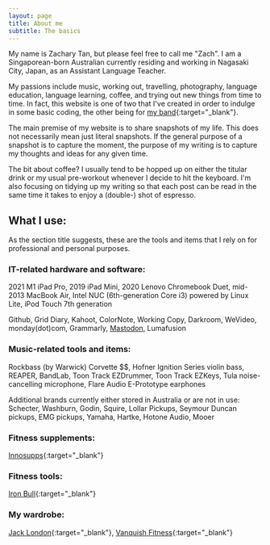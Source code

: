 ```yaml
---
layout: page
title: About me
subtitle: The basics
---
```


My name is Zachary Tan, but please feel free to call me "Zach". I am a Singaporean-born Australian currently residing and working in Nagasaki City, Japan, as an Assistant Language Teacher.

My passions include music, working out, travelling, photography, language education, language learning, coffee, and trying out new things from time to time. In fact, this website is one of two that I've created in order to indulge in some basic coding, the other being for [my band](https://roseburnavenuemusic.com){:target="_blank"}.

The main premise of my website is to share snapshots of my life. This does not necessarily mean just literal snapshots. If the general purpose of a snapshot is to capture the moment, the purpose of my writing is to capture my thoughts and ideas for any given time.

The bit about coffee? I usually tend to be hopped up on either the titular drink or my usual pre-workout whenever I decide to hit the keyboard. I'm also focusing on tidying up my writing so that each post can be read in the same time it takes to enjoy a (double-) shot of espresso.


## What I use:

As the section title suggests, these are the tools and items that I rely on for professional and personal purposes.

### IT-related hardware and software:

2021 M1 iPad Pro, 2019 iPad Mini, 2020 Lenovo Chromebook Duet, mid-2013 MacBook Air, Intel NUC (6th-generation Core i3) powered by Linux Lite, iPod Touch 7th generation

Github, Grid Diary, Kahoot, ColorNote, Working Copy, Darkroom, WeVideo, monday(dot)com, Grammarly, <a rel="me" href="https://aus.social/@RBurn_Ave_Zach">Mastodon</a>, Lumafusion

### Music-related tools and items:

Rockbass (by Warwick) Corvette $$, Hofner Ignition Series violin bass, REAPER, BandLab, Toon Track EZDrummer, Toon Track EZKeys, Tula noise-cancelling microphone, Flare Audio E-Prototype earphones

Additional brands currently either stored in Australia or are not in use: Schecter, Washburn, Godin, Squire, Lollar Pickups, Seymour Duncan pickups, EMG pickups, Yamaha, Hartke, Hotone Audio, Mooer

### Fitness supplements:

[Innosupps](https://www.innosupps.com/){:target="_blank"}

### Fitness tools:

[Iron Bull](https://ironbullstrength.com){:target="_blank"}

### My wardrobe:

[Jack London](https://shop.jacklondon.com.au/){:target="_blank"}, [Vanquish Fitness](https://www.vqfit.com/){:target="_blank"}
